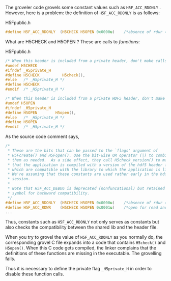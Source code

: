 

The groveler code grovels some constant values such as `H5F_ACC_RDONLY` .
However, here is a problem: the definition of `H5F_ACC_RDONLY` is as follows:

H5Fpublic.h
``` C
#define H5F_ACC_RDONLY	(H5CHECK H5OPEN 0x0000u)	/*absence of rdwr => rd-only */
```

What are H5CHECK and H5OPEN ? These are calls to *functions*:

H5Fpublic.h
``` C
/* When this header is included from a private header, don't make calls to H5check() */
#undef H5CHECK
#ifndef _H5private_H
#define H5CHECK          H5check(),
#else   /* _H5private_H */
#define H5CHECK
#endif  /* _H5private_H */

/* When this header is included from a private HDF5 header, don't make calls to H5open() */
#undef H5OPEN
#ifndef _H5private_H
#define H5OPEN        H5open(),
#else   /* _H5private_H */
#define H5OPEN
#endif  /* _H5private_H */
```

As the source code comment says,

``` C
/*
 * These are the bits that can be passed to the `flags' argument of
 * H5Fcreate() and H5Fopen(). Use the bit-wise OR operator (|) to combine
 * them as needed.  As a side effect, they call H5check_version() to make sure
 * that the application is compiled with a version of the hdf5 header files
 * which are compatible with the library to which the application is linked.
 * We're assuming that these constants are used rather early in the hdf5
 * session.
 *
 * Note that H5F_ACC_DEBUG is deprecated (nonfuncational) but retained as a
 * symbol for backward compatibility.
 */
#define H5F_ACC_RDONLY	(H5CHECK H5OPEN 0x0000u)	/*absence of rdwr => rd-only */
#define H5F_ACC_RDWR	(H5CHECK H5OPEN 0x0001u)	/*open for read and write    */
...
```

Thus, constants such as `H5F_ACC_RDONLY` not only serves as constants but also
checks the compatibility between the shared lib and the header file.


When you try to grovel the value of `H5F_ACC_RDONLY` as you normally do,
the corresponding grovel C file expands into a code that contains `H5check()` and `H5open()`.
When this C code gets compiled,
the linker complains that the definitions of these functions are missing in the executable.
The grovelling fails.

Thus it is necessary to define the private flag `_H5private_H` in order to disable these function calls.
